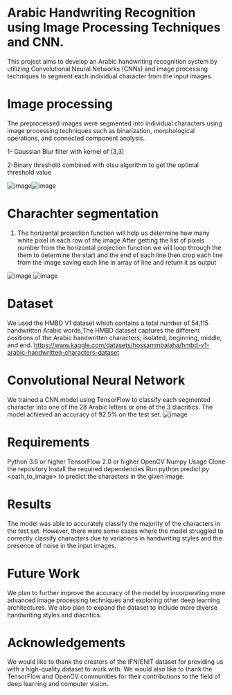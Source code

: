# Arabic Handwriting Recognition using Image Processing Techniques and CNN. 
This project aims to develop an Arabic handwriting recognition system by utilizing Convolutional Neural Networks (CNNs) and image processing techniques to segment each individual character from the input images.

# Image processing 

The preprocessed images were segmented into individual characters using image processing techniques such as binarization, morphological operations, and connected component analysis.

1- Gaussian Blur filter with kernel of (3,3) 

2-Binary threshold combined with otsu algorithm to get the optimal threshold value

![image](https://github.com/hosam00767/Arabic-HandWriting-Recognition/assets/48860916/8e5102cf-29b2-4073-a79d-6a6130277453)![image](https://github.com/hosam00767/Arabic-HandWriting-Recognition/assets/48860916/c33832b5-7e11-4ec0-aa3d-e8157b21355b)

# Charachter segmentation
1. The horizontal projection  function will help us determine how many white pixel in each row of the image 
After getting the list of pixels number from the horizontal projection function we will loop through the them to determine the start and the end of each line then crop each line from the image saving each line in array of line and return it as output

![image](https://github.com/hosam00767/Arabic-HandWriting-Recognition/assets/48860916/67810d87-9a44-4b21-9970-d274f6b0f4a0)
![image](https://github.com/hosam00767/Arabic-HandWriting-Recognition/assets/48860916/684eef0d-c4d7-4354-bfc3-8db555f82c4a)



# Dataset
We used the HMBD V1 dataset which contains a total number of 54,115 handwritten Arabic words,The HMBD dataset captures the different positions of the Arabic handwritten characters; isolated, beginning, middle, and end.
https://www.kaggle.com/datasets/hossammbalaha/hmbd-v1-arabic-handwritten-characters-dataset


# Convolutional Neural Network
We trained a CNN model using TensorFlow to classify each segmented character into one of the 28 Arabic letters or one of the 3 diacritics. The model achieved an accuracy of 92.5% on the test set.
![image](https://github.com/hosam00767/Arabic-HandWriting-Recognition/assets/48860916/4e0f085d-a283-4007-b031-5a039d3ad9e6) 



# Requirements
Python 3.6 or higher
TensorFlow 2.0 or higher
OpenCV
Numpy
Usage
Clone the repository
Install the required dependencies
Run python predict.py <path_to_image> to predict the characters in the given image.

# Results
The model was able to accurately classify the majority of the characters in the test set. However, there were some cases where the model struggled to correctly classify characters due to variations in handwriting styles and the presence of noise in the input images.

# Future Work
We plan to further improve the accuracy of the model by incorporating more advanced image processing techniques and exploring other deep learning architectures. We also plan to expand the dataset to include more diverse handwriting styles and diacritics.

# Acknowledgements
We would like to thank the creators of the IFN/ENIT dataset for providing us with a high-quality dataset to work with. We would also like to thank the TensorFlow and OpenCV communities for their contributions to the field of deep learning and computer vision.
